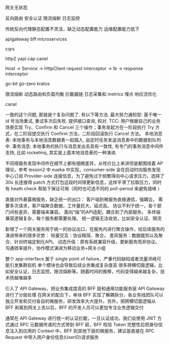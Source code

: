 网关无状态

反向路由
安全认证
限流熔断
日志监控

传统反向代理静态配置不灵活，缺乏动态配置能力
运维配置能力低下

apigateway
bff
microservices

cqrs

http2
yapi
cap
canel

Host -> Service -> HttpClient
request interceptor -> lb -> response interceptor


go-kit
go-zero
kratos


限流熔断
动态路由和负载均衡
拦截器链
日志采集和 metrics 埋点
响应流优化


canal


一致的这个问题, 那就是个复杂问题了.  有以下等方法.
最大努力通知型: 基于唯一 id 号当场重试, 重试多次后失败. 提供接口查询, 校对.
TCC: 用户根据自己的业务场景实现 Try、Confirm 和 Cancel 三个操作；事务发起方在一阶段执行 Try 方式，在二阶段提交执行 Confirm 方法，二阶段回滚执行 Cancel 方法。
本地消息表: 本地事务与本地消息数据表一起插入, 由定时任务发送消息表中的数据到队列中.
事务消息:  本地事务的执行与消息发出去具有一致性, 有专门的事务消息中间件支持, 比如 rocketmq, 其实是上面本地消息表的一种演进.


不同得服务发现中间件在细节上都有细微差异，从性价比上来讲但是都围绕着 AP 理论。参考 lesson2 中 eueka 中实现，consumer-side 会在启动时向服务发现中心订阅 Provider-side 连接信息，为了避免过于频繁得向中心请求压力，选择了 30s 长连接得 patch 方式打包这段时间得更新信息，这样平滑了拉取压力，同时有 heath check 帮助下保证可用（同时也可选不同的 poll-period 来避免错峰 ）




直接对外暴露微服务，缺乏统一的出口：
客户端到微服务直接通信，强耦合。
需要多次请求，客户端聚合数据，工作量巨大，延迟高。
协议不利于统一，各个部门间有差异，需要端来兼容。
面向“端”的API适配，耦合到了内部服务。
多终端兼容逻辑复杂，每个服务都需要处理。
统一逻辑无法收敛，比如安全认证、限流


新增了一个网关服务用于统一的协议出口，在服务内进行聚合操作，给后续服务的演进带来的很多优势：
轻量交互：协议精简、聚合。
差异服务：数据裁剪以及聚合、针对终端定制化API。
动态升级：原有系统兼容升级，更新服务而非协议。
沟通效率提升，协作模式演进为移动业务+网关小组

整个 app-interface 属于 single point of failure，严重代码缺陷或者流量洪峰可能引发集群宕机
单个模块也会导致后续业务集成复杂度高
很多跨横切面逻辑，比如安全认证，日志监控，限流熔断等。随着时间的推移，代码变得越来越复杂，技术债越堆越多


引入了 API Gateway，把业务集成度高的 BFF 层和通用功能服务层 API Gateway 进行了分层处理
在网关的配合下，单块 BFF 实现了解耦拆分，各业务线团队可以独立开发和交付各自的微服务，研发效率大大提升。另外，把跨横切面逻辑从 BFF 剥离到网关上去以后，BFF 的开发人员可以更加专注业务逻辑交付


通常在 API Gateway 进行统一的认证拦截，一旦认证成功，我们会使用 JWT 方式通过 RPC 元数据传递的方式带到 BFF 层，BFF 校验 Token 完整性后把身份信息注入到应用的 Context 中，BFF 到其他下层的微服务，建议是直接在 RPC Request 中带入用户身份信息(UserID)请求服务



